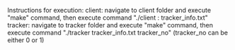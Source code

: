 Instructions for execution:
  client: navigate to client folder and execute "make" command, then execute command "./client <IP>:<Port> tracker_info.txt"
  tracker: navigate to tracker folder and execute "make" command, then execute command "./tracker tracker_info.txt tracker_no" (tracker_no can be either 0 or 1)
